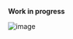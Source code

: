 **Work in progress**

![image](https://github.com/yoshi-isle/PvM-Highscores-Discord-Bot/assets/123754082/9cdd1922-87f7-48a4-952f-e81ea5b4bb55)

